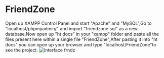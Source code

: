 # FriendZone

Open up XAMPP Control Panel and start "Apache" and "MySQL",Go to "localhost/phpmyadmin/" and import "friendzone.sql" as a new database,Now open up "ht docs" in your "xampp" folder and paste all the files present here within a single file "FriendZone",After pasting it into "ht docs" you can open up your browser and type "localhost/FriendZone"to see the project.
![interface frndz](https://user-images.githubusercontent.com/113242497/189484444-ef97f1ce-197a-4da0-8f46-1e9dc39b8657.PNG)
